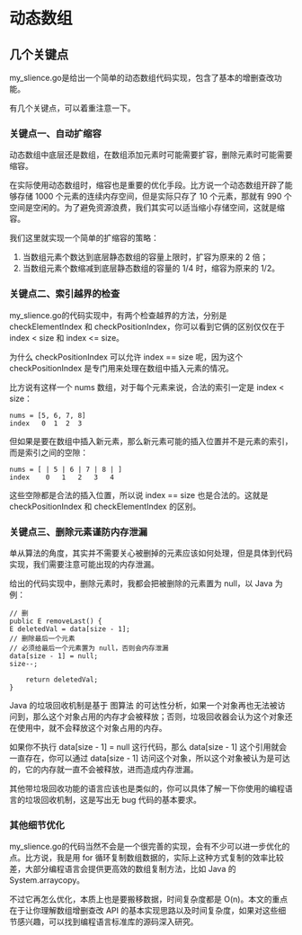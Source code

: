 # 动态数组

## 几个关键点

my_slience.go是给出一个简单的动态数组代码实现，包含了基本的增删查改功能。

有几个关键点，可以着重注意一下。

### 关键点一、自动扩缩容

动态数组中底层还是数组，在数组添加元素时可能需要扩容，删除元素时可能需要缩容。

在实际使用动态数组时，缩容也是重要的优化手段。比方说一个动态数组开辟了能够存储 1000 个元素的连续内存空间，但是实际只存了 10 个元素，那就有 990 个空间是空闲的。为了避免资源浪费，我们其实可以适当缩小存储空间，这就是缩容。

我们这里就实现一个简单的扩缩容的策略：
1. 当数组元素个数达到底层静态数组的容量上限时，扩容为原来的 2 倍；
2. 当数组元素个数缩减到底层静态数组的容量的 1/4 时，缩容为原来的 1/2。

### 关键点二、索引越界的检查
my_slience.go的代码实现中，有两个检查越界的方法，分别是 checkElementIndex 和 checkPositionIndex，你可以看到它俩的区别仅仅在于 index < size 和 index <= size。

为什么 checkPositionIndex 可以允许 index == size 呢，因为这个 checkPositionIndex 是专门用来处理在数组中插入元素的情况。

比方说有这样一个 nums 数组，对于每个元素来说，合法的索引一定是 index < size：

```
nums = [5, 6, 7, 8]
index   0  1  2  3
```

但如果是要在数组中插入新元素，那么新元素可能的插入位置并不是元素的索引，而是索引之间的空隙：

```
nums = [ | 5 | 6 | 7 | 8 | ]
index    0   1   2   3   4
```

这些空隙都是合法的插入位置，所以说 index == size 也是合法的。这就是 checkPositionIndex 和 checkElementIndex 的区别。

### 关键点三、删除元素谨防内存泄漏
单从算法的角度，其实并不需要关心被删掉的元素应该如何处理，但是具体到代码实现，我们需要注意可能出现的内存泄漏。

给出的代码实现中，删除元素时，我都会把被删除的元素置为 null，以 Java 为例：

```
// 删
public E removeLast() {
E deletedVal = data[size - 1];
// 删除最后一个元素
// 必须给最后一个元素置为 null，否则会内存泄漏
data[size - 1] = null;
size--;

    return deletedVal;
}
```

Java 的垃圾回收机制是基于 图算法 的可达性分析，如果一个对象再也无法被访问到，那么这个对象占用的内存才会被释放；否则，垃圾回收器会认为这个对象还在使用中，就不会释放这个对象占用的内存。

如果你不执行 data[size - 1] = null 这行代码，那么 data[size - 1] 这个引用就会一直存在，你可以通过 data[size - 1] 访问这个对象，所以这个对象被认为是可达的，它的内存就一直不会被释放，进而造成内存泄漏。

其他带垃圾回收功能的语言应该也是类似的，你可以具体了解一下你使用的编程语言的垃圾回收机制，这是写出无 bug 代码的基本要求。

### 其他细节优化
my_slience.go的代码当然不会是一个很完善的实现，会有不少可以进一步优化的点。比方说，我是用 for 循环复制数组数据的，实际上这种方式复制的效率比较差，大部分编程语言会提供更高效的数组复制方法，比如 Java 的 System.arraycopy。

不过它再怎么优化，本质上也是要搬移数据，时间复杂度都是 O(n)。本文的重点在于让你理解数组增删查改 API 的基本实现思路以及时间复杂度，如果对这些细节感兴趣，可以找到编程语言标准库的源码深入研究。